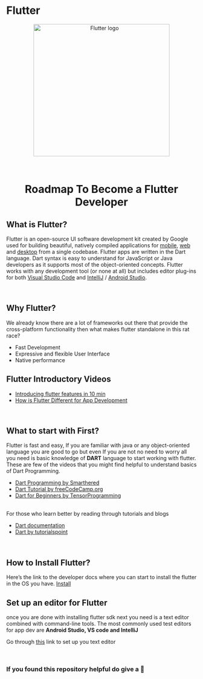 # Flutter

<p align="center"><a href="https://flutter.dev/" target="_blank"><img src="https://tech.pelmorex.com/wp-content/uploads/2020/10/flutter-1030x488.png" width="360" height="350" title="Flutter" alt="Flutter logo"></a>
</p>

<br>

<h1 align="center"> Roadmap To Become a Flutter Developer </h1>

## What is Flutter?
Flutter is an open-source UI software development kit created by Google used for building beautiful, natively compiled applications for
[mobile](https://flutter.dev/docs), [web](https://flutter.dev/web) and [desktop](https://flutter.dev/desktop) from a single codebase. Flutter apps are written in the Dart language. Dart syntax is easy to understand for JavaScript or Java developers as it supports most of the object-oriented concepts. Flutter works with any development tool (or none at all) but includes editor plug-ins for both 
[Visual Studio Code](https://code.visualstudio.com/) and [IntelliJ](https://www.jetbrains.com/idea/) / [Android Studio](https://developer.android.com/studio).

<br>

## Why Flutter?
We already know there are a lot of frameworks out there that provide the cross-platform functionality then what makes flutter standalone in this rat race?
* Fast Development
* Expressive and flexible User Interface
* Native performance

## Flutter Introductory Videos
* [Introducing flutter features in 10 min](https://youtu.be/wgTBLj7rMPM)
* [How is Flutter Different for App Development](https://www.youtube.com/watch?v=l-YO9CmaSUM)

<br>

## What to start with First?
Flutter is fast and easy, If you are familiar with java or any object-oriented language you are good to go but even If you are not no need to worry all you need is basic knowledge of <b>DART</b> language to start working with flutter.
<br>
These are few of the videos that you might find helpful to understand basics of Dart Programming.

* [Dart Programming by Smarthered](https://www.youtube.com/playlist?list=PLlxmoA0rQ-LyHW9voBdNo4gEEIh0SjG-q)
* [Dart Tutorial by freeCodeCamp.org](https://youtu.be/Ej_Pcr4uC2Q)
* [Dart for Beginners by TensorProgramming](https://www.youtube.com/playlist?list=PLJbE2Yu2zumDjfrfu8kisK9lQVcpMDDzZ)

<br>
 For those who learn better by reading through tutorials and blogs
 
 * [Dart documentation](https://dart.dev/tutorials)
 * [Dart by tutorialspoint](https://www.tutorialspoint.com/dart_programming/index.htm)
 
 <br>

 ## How to Install Flutter?
 Here’s the link to the developer docs where you can start to install the flutter in the OS you have.
 [Install](https://flutter.dev/docs/get-started/install)

 ## Set up an editor for Flutter
 once you are done with installing flutter sdk next you need is a text editor combined with command-line tools. The most commonly used test editors for app dev are <b>Android Studio, VS code and IntelliJ</b>
 <br>
 
 Go through [this](https://flutter.dev/docs/get-started/editor) link to set up you text editor
 


<br>

<h3> If you found this repository helpful do give a 🌟 </h3>
